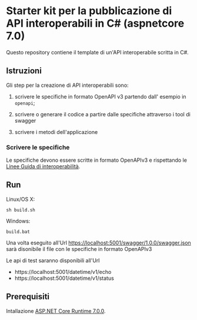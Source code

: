# Starter kit per la pubblicazione di API interoperabili in C# (aspnetcore 7.0)

Questo repository contiene il template di un'API interoperabile scritta in C#.


## Istruzioni

Gli step per la creazione di API interoperabili sono:

1. scrivere le specifiche in formato OpenAPI v3 partendo dall' esempio in `openapi`;

2. scrivere o generare il codice a partire dalle specifiche attraverso i tool di swagger

3. scrivere i metodi dell'applicazione

### Scrivere le specifiche

Le specifiche devono essere scritte in formato OpenAPIv3
e rispettando le [Linee Guida di interoperabilità](https://docs.italia.it/italia/piano-triennale-ict/lg-modellointeroperabilita-docs).



## Run

Linux/OS X:

```
sh build.sh
```

Windows:

```
build.bat
```

Una volta eseguito all'Url [https://localhost:5001/swagger/1.0.0/swagger.json](https://localhost:5001/swagger/1.0.0/swagger.json) sarà disonibile il file con le specifiche  in formato OpenAPIv3

Le api di test saranno disponibili all'Url

- https://localhost:5001/datetime/v1/echo
- https://localhost:5001/datetime/v1/status



## Prerequisiti

Intallazione [ASP.NET Core Runtime 7.0.0](https://dotnet.microsoft.com/en-us/download/dotnet/7.0).





